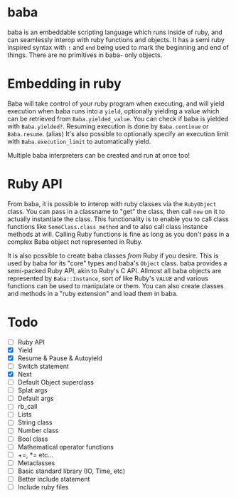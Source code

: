 # baba

baba is an embeddable scripting language which runs inside of ruby, and can seamlessly interop with ruby functions and objects.
It has a semi ruby inspired syntax with `:` and `end` being used to mark the beginning and end of things.
There are no primitives in baba- only objects.

# Embedding in ruby

Baba will take control of your ruby program when executing, and will yield execution when baba runs into a `yield`, optionally yielding a value which can be retrieved from `Baba.yielded_value`.
You can check if baba is yielded with `Baba.yielded?`. Resuming execution is done by `Baba.continue` or `Baba.resume`. (alias)
It's also possible to optionally specify an execution limit with `Baba.execution_limit` to automatically yield.

Multiple baba interpreters can be created and run at once too!

# Ruby API

From baba, it is possible to interop with ruby classes via the `RubyObject` class. You can pass in a classname to "get" the class, then call `new` on it to actually instantiate the class.
This functionality is to enable you to call class functions like `SomeClass.class_method` and to also call class instance methods at will.
Calling Ruby functions is fine as long as you don't pass in a complex Baba object not represented in Ruby.

It is also possible to create baba classes _from_ Ruby if you desire. This is used by baba for its "core" types and baba's `Object` class.
baba provides a semi-packed Ruby API, akin to Ruby's C API. Allmost all baba objects are represented by `Baba::Instance`, sort of like Ruby's `VALUE` and various functions can be used to manipulate or them.
You can also create classes and methods in a "ruby extension" and load them in baba.

# Todo

- [ ] Ruby API
- [x] Yield
- [x] Resume & Pause & Autoyield
- [ ] Switch statement
- [x] Next
- [ ] Default Object superclass
- [ ] Splat args
- [ ] Default args
- [ ] rb_call
- [ ] Lists
- [ ] String class
- [ ] Number class
- [ ] Bool class
- [ ] Mathematical operator functions
- [ ] +=, \*= etc...
- [ ] Metaclasses
- [ ] Basic standard library (IO, Time, etc)
- [ ] Better include statement
- [ ] Include ruby files
